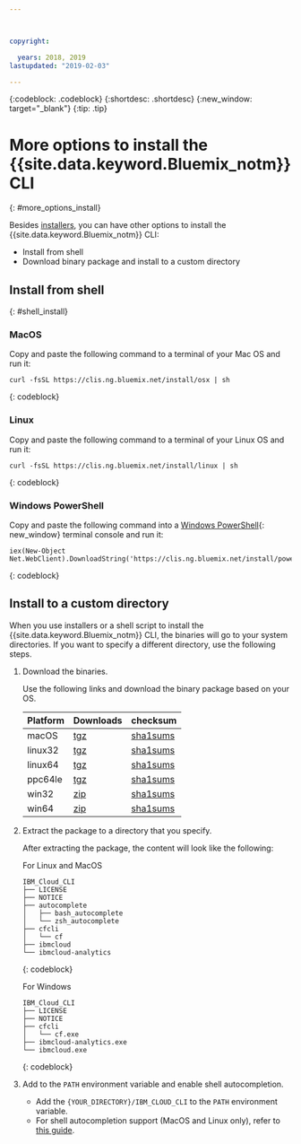 ```yaml
---



copyright:

  years: 2018, 2019
lastupdated: "2019-02-03"

---
```


{:codeblock: .codeblock} 
{:shortdesc: .shortdesc}
{:new_window: target="_blank"}
{:tip: .tip}

# More options to install the {{site.data.keyword.Bluemix_notm}} CLI
{: #more_options_install}

Besides [installers](/docs/cli/reference/ibmcloud/download_cli.html#install_use), you can have other options to install the {{site.data.keyword.Bluemix_notm}} CLI:

* Install from shell
* Download binary package and install to a custom directory

## Install from shell
{: #shell_install}

### MacOS

Copy and paste the following command to a terminal of your Mac OS and run it:

```
curl -fsSL https://clis.ng.bluemix.net/install/osx | sh
```
{: codeblock}

### Linux

Copy and paste the following command to a terminal of your Linux OS and run it:

```
curl -fsSL https://clis.ng.bluemix.net/install/linux | sh
```
{: codeblock}

### Windows PowerShell

Copy and paste the following command into a [Windows PowerShell](https://msdn.microsoft.com/en-us/powershell/scripting/getting-started/getting-started-with-windows-powershell){: new_window} terminal console and run it:

```
iex(New-Object Net.WebClient).DownloadString('https://clis.ng.bluemix.net/install/powershell')
```
{: codeblock}

## Install to a custom directory

When you use installers or a shell script to install the {{site.data.keyword.Bluemix_notm}} CLI, the binaries will go to your system directories. If you want to specify a different directory, use the following steps.

1. Download the binaries.

   Use the following links and download the binary package based on your OS.

   | Platform | Downloads | checksum |
   |----|----| --- |
   | macOS | [tgz](https://clis.ng.bluemix.net/download/bluemix-cli/latest/osx/archive) | [sha1sums](https://clis.ng.bluemix.net/download/bluemix-cli/latest/osx/archive/checksum) |
   | linux32 | [tgz](https://clis.ng.bluemix.net/download/bluemix-cli/latest/linux32/archive) | [sha1sums](https://clis.ng.bluemix.net/download/bluemix-cli/latest/linux32/archive/checksum) |
   | linux64 | [tgz](https://clis.ng.bluemix.net/download/bluemix-cli/latest/linux64/archive) | [sha1sums](https://clis.ng.bluemix.net/download/bluemix-cli/latest/linux64/archive/checksum) |
   | ppc64le | [tgz](https://clis.ng.bluemix.net/download/bluemix-cli/latest/ppc64le/archive) | [sha1sums](https://clis.ng.bluemix.net/download/bluemix-cli/latest/ppc64le/archive/checksum) |
   | win32 | [zip](https://clis.ng.bluemix.net/download/bluemix-cli/latest/win32/archive) | [sha1sums](https://clis.ng.bluemix.net/download/bluemix-cli/latest/win32/archive/checksum) |
   | win64 | [zip](https://clis.ng.bluemix.net/download/bluemix-cli/latest/win64/archive) | [sha1sums](https://clis.ng.bluemix.net/download/bluemix-cli/latest/win64/archive/checksum) |

1. Extract the package to a directory that you specify.

   After extracting the package, the content will look like the following:

   For Linux and MacOS

   ```
   IBM_Cloud_CLI
   ├── LICENSE
   ├── NOTICE
   ├── autocomplete
   │   ├── bash_autocomplete
   │   └── zsh_autocomplete
   ├── cfcli
   │   └── cf
   ├── ibmcloud
   └── ibmcloud-analytics
   ```
   {: codeblock}

   For Windows

   ```
   IBM_Cloud_CLI
   ├── LICENSE
   ├── NOTICE
   ├── cfcli
   │   └── cf.exe
   ├── ibmcloud-analytics.exe
   └── ibmcloud.exe
   ```
   {: codeblock}

1. Add to the `PATH` environment variable and enable shell autocompletion.

   * Add the `{YOUR_DIRECTORY}/IBM_CLOUD_CLI` to the `PATH` environment variable.
   * For shell autocompletion support (MacOS and Linux only), refer to [this guide](enable_cli_autocompletion.html).

